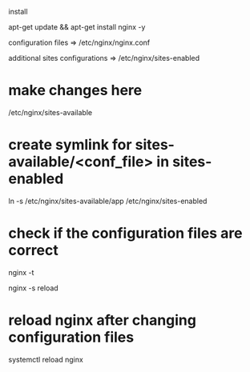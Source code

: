 install

apt-get update && apt-get install nginx -y

configuration files => /etc/nginx/nginx.conf

additional sites configurations => /etc/nginx/sites-enabled

# make changes here

/etc/nginx/sites-available

# create symlink for sites-available/<conf_file> in sites-enabled

ln -s /etc/nginx/sites-available/app /etc/nginx/sites-enabled

# check if the configuration files are correct

nginx -t

nginx -s reload

# reload nginx after changing configuration files

systemctl reload nginx
